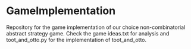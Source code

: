 # GameImplementation

Repository for the game implementation of our choice non-combinatorial abstract strategy game.  Check the game ideas.txt for analysis and toot_and_otto.py for the implementation of toot_and_otto.
